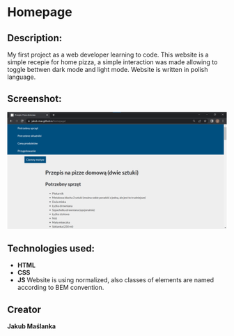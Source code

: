 
# Homepage

## Description:

My first project as a web developer learning to code. This website is a simple recepie for home pizza, a simple interaction was made allowing to toggle bettwen dark mode and light mode. Website is written in polish language.

## Screenshot:

<p align="center">
    <img src="/images/preview.gif" alt="preview">
</p>

## Technologies used:

- **HTML**
- **CSS**
- **JS**
Website is using normalized, also classes of elements are named according to BEM convention.

## Creator

**Jakub Maślanka**
